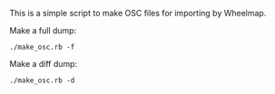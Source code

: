 This is a simple script to make OSC files for importing by Wheelmap.

Make a full dump:

```
./make_osc.rb -f
```

Make a diff dump:

```
./make_osc.rb -d
```